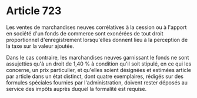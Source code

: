 # Article 723

Les ventes de marchandises neuves corrélatives à la cession ou à l'apport en société d'un fonds de commerce sont exonérées de
tout droit proportionnel d'enregistrement lorsqu'elles donnent lieu à la perception de la taxe sur la valeur ajoutée.

Dans le cas contraire, les marchandises neuves garnissant le fonds ne sont assujetties qu'à un droit de 1,40 % à condition
qu'il soit stipulé, en ce qui les concerne, un prix particulier, et qu'elles soient désignées et estimées article par article
dans un état distinct, dont quatre exemplaires, rédigés sur des formules spéciales fournies par l'administration, doivent
rester déposés au service des impôts auprès duquel la formalité est requise.

